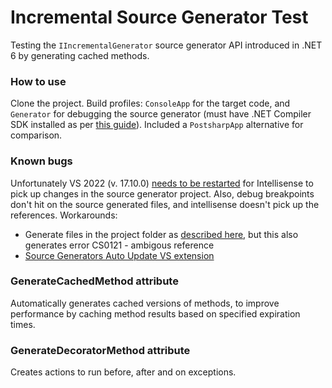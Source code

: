 # Incremental Source Generator Test

Testing the `IIncrementalGenerator` source generator API introduced in .NET 6 by generating cached methods.

### How to use

Clone the project. Build profiles: `ConsoleApp` for the target code, and `Generator` for debugging the source generator (must have .NET Compiler SDK installed as per [this guide](https://github.com/JoanComasFdz/dotnet-how-to-debug-source-generator-vs2022)). Included a `PostsharpApp` alternative for comparison.

### Known bugs

Unfortunately VS 2022 (v. 17.10.0) [needs to be restarted](https://github.com/dotnet/roslyn/issues/50451) for Intellisense to pick up changes in the source generator project. Also, debug breakpoints don't hit on the source generated files, and intellisense doesn't pick up the references.
Workarounds:
- Generate files in the project folder as [described here](https://github.com/dotnet/roslyn/issues/44093), but this also generates error CS0121 - ambigous reference
- [Source Generators Auto Update VS extension](https://marketplace.visualstudio.com/items?itemName=AlexanderGayko.AutoUpdateAssemblyName&ssr=false#review-details)

### GenerateCachedMethod attribute

Automatically generates cached versions of methods, to improve performance by caching method results based on specified expiration times.

### GenerateDecoratorMethod attribute

Creates actions to run before, after and on exceptions.